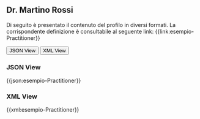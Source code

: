 ## Dr. Martino Rossi

Di seguito è presentato il contenuto del profilo in diversi formati. La corrispondente definizione è consultabile al seguente link: {{link:esempio-Practitioner}}

<div class="tab">
  <button class="tablinks" onclick="openTab(event, 'JSON View')">JSON View</button>
  <button class="tablinks" onclick="openTab(event, 'XML View')">XML View</button>
</div>

<div id="JSON View" class="tabcontent" style="display:block">
  <h3>JSON View</h3>
{{json:esempio-Practitioner}}
</div> 

<div id="XML View" class="tabcontent" >
  <h3>XML View</h3>
{{xml:esempio-Practitioner}}
</div>



